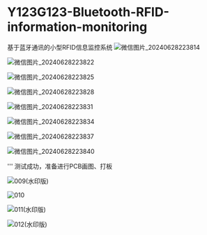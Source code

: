 # Y123G123-Bluetooth-RFID-information-monitoring
基于蓝牙通讯的小型RFID信息监控系统
![微信图片_20240628223814](https://github.com/Y123G123/Y123G123-Bluetooth-RFID-information-monitoring/assets/142648724/5b8d838f-504f-440c-a6a3-2e3aca3c4e95)

![微信图片_20240628223822](https://github.com/Y123G123/Y123G123-Bluetooth-RFID-information-monitoring/assets/142648724/3fc91430-7113-42d4-a683-26a1a22081ec)

![微信图片_20240628223825](https://github.com/Y123G123/Y123G123-Bluetooth-RFID-information-monitoring/assets/142648724/1fc10868-f889-4948-bce5-5959c6b03bff)

![微信图片_20240628223828](https://github.com/Y123G123/Y123G123-Bluetooth-RFID-information-monitoring/assets/142648724/16390eaa-790c-4068-9181-e855855df92a)

![微信图片_20240628223831](https://github.com/Y123G123/Y123G123-Bluetooth-RFID-information-monitoring/assets/142648724/d0de6288-c3a1-4036-9fa1-2231af5447c3)

![微信图片_20240628223834](https://github.com/Y123G123/Y123G123-Bluetooth-RFID-information-monitoring/assets/142648724/575ee0f2-651e-4430-ae48-75c090e02a4f)

![微信图片_20240628223837](https://github.com/Y123G123/Y123G123-Bluetooth-RFID-information-monitoring/assets/142648724/1b39a14b-e10f-4d94-80dc-c531e114e5aa)

![微信图片_20240628223840](https://github.com/Y123G123/Y123G123-Bluetooth-RFID-information-monitoring/assets/142648724/1bae1af9-029b-448b-b02b-054369ae44c8)


'''
测试成功，准备进行PCB画图、打板

![009(水印版)](https://github.com/Y123G123/Y123G123-Bluetooth-RFID-information-monitoring/assets/142648724/b42b73e1-c612-441d-92e2-19ab3d01d200)

![010](https://github.com/Y123G123/Y123G123-Bluetooth-RFID-information-monitoring/assets/142648724/13137d42-dfec-4ae6-b871-406065737428)

![011(水印版)](https://github.com/Y123G123/Y123G123-Bluetooth-RFID-information-monitoring/assets/142648724/85542a2f-f614-4d6f-9811-d69922981c9b)

![012(水印版)](https://github.com/Y123G123/Y123G123-Bluetooth-RFID-information-monitoring/assets/142648724/0c102778-9281-457b-ac76-7a718c21245d)
